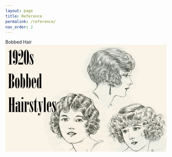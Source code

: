 ```yaml
---
layout: page
title: Reference
permalink: /reference/
nav_order: 2
---
```


Bobbed Hair <img style="float: left; padding-right: 10px" src="images/A Prairie as Wide as the Sea Reference/bob.jpg">

